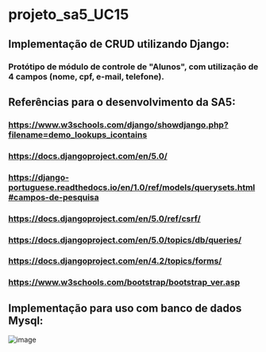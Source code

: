 # projeto_sa5_UC15


## Implementação de CRUD utilizando Django:

### Protótipo de módulo de controle de "Alunos", com utilização de 4 campos (nome, cpf, e-mail, telefone).

## Referências para o desenvolvimento da SA5:

### https://www.w3schools.com/django/showdjango.php?filename=demo_lookups_icontains

### https://docs.djangoproject.com/en/5.0/

### https://django-portuguese.readthedocs.io/en/1.0/ref/models/querysets.html#campos-de-pesquisa

### https://docs.djangoproject.com/en/5.0/ref/csrf/

### https://docs.djangoproject.com/en/5.0/topics/db/queries/

### https://docs.djangoproject.com/en/4.2/topics/forms/

### https://www.w3schools.com/bootstrap/bootstrap_ver.asp


## Implementação para uso com banco de dados Mysql:

![image](https://github.com/fredmr00/projeto_sa5_UC15/assets/106436581/8ea1dc96-b629-4072-9bb1-62614edb171c)

